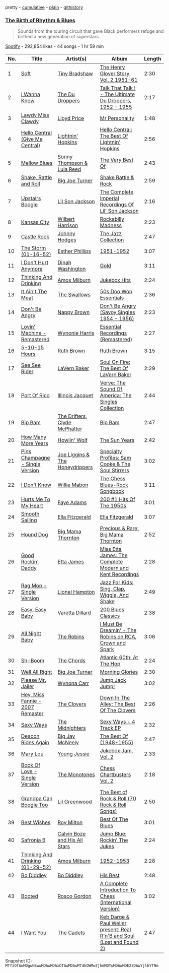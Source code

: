 pretty - [cumulative](/playlists/cumulative/37i9dQZF1DXaOWYud3Cg4V.md) - [plain](/playlists/plain/37i9dQZF1DXaOWYud3Cg4V) - [githistory](https://github.githistory.xyz/mackorone/spotify-playlist-archive/blob/main/playlists/plain/37i9dQZF1DXaOWYud3Cg4V)

### [The Birth of Rhythm & Blues](https://open.spotify.com/playlist/37i9dQZF1DXaOWYud3Cg4V)

> Sounds from the touring circuit that gave Black performers refuge and birthed a new generation of superstars.

[Spotify](https://open.spotify.com/user/spotify) - 292,854 likes - 44 songs - 1 hr 59 min

| No. | Title | Artist(s) | Album | Length |
|---|---|---|---|---|
| 1 | [Soft](https://open.spotify.com/track/442GUiZkEs0Ve67zeJtj63) | [Tiny Bradshaw](https://open.spotify.com/artist/70sHURBVOq2rwWkmBpDxYa) | [The Henry Glover Story, Vol\. 2 1951\-61](https://open.spotify.com/album/4yRpDp9Cbpkm3WyLL3SeEC) | 2:30 |
| 2 | [I Wanna Know](https://open.spotify.com/track/07bPF2bFTEH4lupTGZ75Mg) | [The Du Droppers](https://open.spotify.com/artist/409qREwneDD43Jr4dvzsB3) | [Talk That Talk ! \- The Ultimate Du Droppers, 1952 \- 1955](https://open.spotify.com/album/0timaJbtSxIvGuY4Su0iBG) | 2:17 |
| 3 | [Lawdy Miss Clawdy](https://open.spotify.com/track/7KfvtCQWRgFe83LT8qDPJe) | [Lloyd Price](https://open.spotify.com/artist/3iOE5ItEv5xr9fmKi7GNh2) | [Mr Personality](https://open.spotify.com/album/31zYrDzjDvnwd8G1icD0Ki) | 1:48 |
| 4 | [Hello Central \(Give Me Central\)](https://open.spotify.com/track/6uCGkaWz4Vn4MwYYsZMiYw) | [Lightnin' Hopkins](https://open.spotify.com/artist/6EZzVXM2uDRPmnHWq9yPDE) | [Hello Central: The Best Of Lightnin' Hopkins](https://open.spotify.com/album/3Jxv6BjL6Uzh1c06KbgkgY) | 2:56 |
| 5 | [Mellow Blues](https://open.spotify.com/track/3nMVDBVk9TF9JUUQFmgDFa) | [Sonny Thompson & Lula Reed](https://open.spotify.com/artist/2fmQwLfdowskywLBhgpqoT) | [The Very Best Of](https://open.spotify.com/album/33S3CxWxHd53RjpZrKyScP) | 2:43 |
| 6 | [Shake, Rattle and Roll](https://open.spotify.com/track/7aLoa1F3EoM8AeC6Ao1RKz) | [Big Joe Turner](https://open.spotify.com/artist/1DTgcOxytJHD8p17mhSgd7) | [Shake Rattle & Rock](https://open.spotify.com/album/3srwW4zf3HJcOItxUokJgI) | 2:59 |
| 7 | [Upstairs Boogie](https://open.spotify.com/track/3ls73k7OYdZByqr065gZS9) | [Lil Son Jackson](https://open.spotify.com/artist/4KfB5Ki4g9PuVqwFuckn0L) | [The Complete Imperial Recordings Of Lil' Son Jackson](https://open.spotify.com/album/3ZOXOkucWOW0uoqrjU9tJu) | 2:16 |
| 8 | [Kansas City](https://open.spotify.com/track/6vLxsT7uxTqf51qazpvu3A) | [Wilbert Harrison](https://open.spotify.com/artist/7rETVFaF9VOFPmmzsY3kO6) | [Rockabilly Madness](https://open.spotify.com/album/5SRyt95sj6LcHRCNhRlXhF) | 2:23 |
| 9 | [Castle Rock](https://open.spotify.com/track/0A6W5ksyw31Uwdu6YInvPy) | [Johnny Hodges](https://open.spotify.com/artist/7lRFrrINQTY35g8hq0kXY5) | [The Jazz Collection](https://open.spotify.com/album/6hAzcYkjNrbGsgE2eAo4a5) | 2:47 |
| 10 | [The Storm \(01\-16\-52\)](https://open.spotify.com/track/5ulCLAV5XwfdzrQj53xDyT) | [Esther Phillips](https://open.spotify.com/artist/0WZ7IgzdjPvwFdjDjjuZm7) | [1951\-1952](https://open.spotify.com/album/6AaRMC4imsC881iTr1DCX2) | 3:07 |
| 11 | [I Don't Hurt Anymore](https://open.spotify.com/track/0fw0iU8Oc8mCLN9hYYT8eA) | [Dinah Washington](https://open.spotify.com/artist/32LHRiof0sa4taYew9i3Fa) | [Gold](https://open.spotify.com/album/5RDZpiJYGaM5ktJEpaEty2) | 3:11 |
| 12 | [Thinking And Drinking](https://open.spotify.com/track/6KktPomjQeiYgqHsuPLS3w) | [Amos Milburn](https://open.spotify.com/artist/3uZRvkqeNHKLMFQrJBaUCX) | [Jukebox Hits](https://open.spotify.com/album/4eQbk2eFgUNhfZlArRstL7) | 2:24 |
| 13 | [It Ain't The Meat](https://open.spotify.com/track/6ksbzIfJqlE7gYNpp0oTAt) | [The Swallows](https://open.spotify.com/artist/2KL7KDeEPo4rOiM94NaWrq) | [50s Doo Wop Essentials](https://open.spotify.com/album/67NE2IGbCwGitaN13dQMsC) | 2:36 |
| 14 | [Don't Be Angry](https://open.spotify.com/track/5MfowyYHLLz0gh0DowWVhp) | [Nappy Brown](https://open.spotify.com/artist/7oR6vQt8KT2ZWUpC65jTha) | [Don't Be Angry \(Savoy Singles 1954 \- 1956\)](https://open.spotify.com/album/10E9oPkpm7TJ3227PFbl9u) | 2:23 |
| 15 | [Lovin' Machine \- Remastered](https://open.spotify.com/track/78qg91r1MLlt4UvingYV6A) | [Wynonie Harris](https://open.spotify.com/artist/4Imc3wiT22cuynvQNpXcVn) | [Essential Recordings \(Remastered\)](https://open.spotify.com/album/7gOzA7Kxsz3ZBWqN0ZVKX6) | 2:27 |
| 16 | [5\-10\-15 Hours](https://open.spotify.com/track/0w20j6tOA22U8Q8brOysGK) | [Ruth Brown](https://open.spotify.com/artist/4EYVgfZJ8wKXWmIvCx3gOY) | [Ruth Brown](https://open.spotify.com/album/1k5uQeczqciJ3kOcETQvAI) | 3:15 |
| 17 | [See See Rider](https://open.spotify.com/track/0HsYttDxOv3neiw3L0wimY) | [LaVern Baker](https://open.spotify.com/artist/0V6zo2mJw9FdwWLClKC9yw) | [Soul On Fire: The Best Of LaVern Baker](https://open.spotify.com/album/656bjmiiDmAKjaC9U5HXbh) | 2:29 |
| 18 | [Port Of Rico](https://open.spotify.com/track/1sosNXybNRxp2wSzc5Dxg4) | [Illinois Jacquet](https://open.spotify.com/artist/6HzzZqLS76PGbKaw6dIMHZ) | [Verve: The Sound Of America: The Singles Collection](https://open.spotify.com/album/0nQJ2qTc9ZOz5eTpJ1KFqT) | 2:44 |
| 19 | [Bip Bam](https://open.spotify.com/track/3sWg8GcNZw9Fpl8hTZZnMk) | [The Drifters](https://open.spotify.com/artist/1FqqOl9itIUpXr4jZPIVoT), [Clyde McPhatter](https://open.spotify.com/artist/4WL6MC4jDW7w7K9hfc4MVS) | [Bip Bam](https://open.spotify.com/album/0DFd3Ibq9jxsbf6IErbbSh) | 2:47 |
| 20 | [How Many More Years](https://open.spotify.com/track/2E7v7z3kTTt16LlnI8bliJ) | [Howlin' Wolf](https://open.spotify.com/artist/0Wxy5Qka8BN9crcFkiAxSR) | [The Sun Years](https://open.spotify.com/album/4ZHtFUQnmNodE0BfEnkiVq) | 2:42 |
| 21 | [Pink Champagne \- Single Version](https://open.spotify.com/track/2njf0L6mSpf6BN1fEh0t6K) | [Joe Liggins & The Honeydrippers](https://open.spotify.com/artist/61zdmia3oH5vUieNIqI7iI) | [Specialty Profiles: Sam Cooke & The Soul Stirrers](https://open.spotify.com/album/6Y0ZHWrPCzTPtNg9GM6CeJ) | 3:02 |
| 22 | [I Don't Know](https://open.spotify.com/track/4QIMnzXSrDuyyS2fyRXUDK) | [Willie Mabon](https://open.spotify.com/artist/7rmHrwuyVuFNIvikHchsQn) | [The Chess Blues\-Rock Songbook](https://open.spotify.com/album/4IMf3vkYqNxCQswnMECYWI) | 3:11 |
| 23 | [Hurts Me To My Heart](https://open.spotify.com/track/0cZts69Rhqc9SWKkhFDuAN) | [Faye Adams](https://open.spotify.com/artist/1bx4W3T0zPKzmsrRTvquWV) | [200 \#1 Hits Of The 1950s](https://open.spotify.com/album/3XZxijbeZzbMkXwr85v85x) | 3:01 |
| 24 | [Smooth Sailing](https://open.spotify.com/track/72bmhWmIt5ddPl8xf89u03) | [Ella Fitzgerald](https://open.spotify.com/artist/5V0MlUE1Bft0mbLlND7FJz) | [Ella Fitzgerald](https://open.spotify.com/album/6gjATHaUJqGV4YfRH32dmE) | 3:07 |
| 25 | [Hound Dog](https://open.spotify.com/track/6ET5yCqDaaPJP6w7rvy1uM) | [Big Mama Thornton](https://open.spotify.com/artist/6bR0cgMtkCVpm0I5yrDNzO) | [Precious & Rare: Big Mama Thornton](https://open.spotify.com/album/2pOwJN6EjTB2vKLIIcmXXV) | 2:52 |
| 26 | [Good Rockin' Daddy](https://open.spotify.com/track/5g4L7ATX8BWrAkx7OVzFSW) | [Etta James](https://open.spotify.com/artist/0iOVhN3tnSvgDbcg25JoJb) | [Miss Etta James: The Complete Modern and Kent Recordings](https://open.spotify.com/album/1TRj5Eec9zWIoEhGAjbtHc) | 2:28 |
| 27 | [Rag Mop \- Single Version](https://open.spotify.com/track/57xDXZvNTiWSTEb3sr9qRX) | [Lionel Hampton](https://open.spotify.com/artist/2PjgZkwAEk7UTin4jP6HLP) | [Jazz For Kids: Sing, Clap, Wiggle, And Shake](https://open.spotify.com/album/6nh3xMKEUgHbr7XqmN9hpQ) | 2:49 |
| 28 | [Easy, Easy Baby](https://open.spotify.com/track/0LHm5gwrmBDgtl9tRJplTv) | [Varetta Dillard](https://open.spotify.com/artist/39AMDMPl2TPIIylBZX8P3O) | [200 Blues Classics](https://open.spotify.com/album/4yZtQuvtjKFhtf3w9hPd28) | 2:38 |
| 29 | [All Night Baby](https://open.spotify.com/track/0723z2uKUI9KucE7KnRqbv) | [The Robins](https://open.spotify.com/artist/0mxCHSMJZHtDuNRFdPiNRX) | [I Must Be Dreamin' \- The Robins on RCA, Crown and Spark](https://open.spotify.com/album/6jqzPkAE5ZFXu4NnN9iqyI) | 3:06 |
| 30 | [Sh\-Boom](https://open.spotify.com/track/5TiUTAPurormiQX9gE0CAQ) | [The Chords](https://open.spotify.com/artist/3xXSg1WJPGJuNjQV0REAzk) | [Atlantic 60th: At The Hop](https://open.spotify.com/album/6LFNpN228ffJyxBHQx1a9H) | 2:24 |
| 31 | [Well All Right](https://open.spotify.com/track/7K2Qhl2hVFTOvtWkPauNev) | [Big Joe Turner](https://open.spotify.com/artist/1DTgcOxytJHD8p17mhSgd7) | [Morning Glories](https://open.spotify.com/album/6HQJjrfeZOFObOtHD1XeVo) | 2:30 |
| 32 | [Please Mr\. Jailer](https://open.spotify.com/track/26HKyKKbVrfbEgeR4dDsea) | [Wynona Carr](https://open.spotify.com/artist/0v6JkAzkEJ6lCw6hAVs5VP) | [Jump Jack Jump!](https://open.spotify.com/album/7xAQpANaShSbcAUfPs39ci) | 3:02 |
| 33 | [Hey, Miss Fannie \- 2007 Remaster](https://open.spotify.com/track/0TVLbglfKuQ5WtAFFa06HI) | [The Clovers](https://open.spotify.com/artist/0ckkj0a9CvIJr4h84B0OlN) | [Down In The Alley: The Best Of The Clovers](https://open.spotify.com/album/39FLNjOqur5u3WbvsoFg6S) | 2:26 |
| 34 | [Sexy Ways](https://open.spotify.com/track/2rPldGkXgTyfehH8uRss0k) | [The Midnighters](https://open.spotify.com/artist/5IMmgN6diakOaeFp8ydvDu) | [Sexy Ways \- 4 Track EP](https://open.spotify.com/album/0YTiWX0LrfxXDfyBJnW5E3) | 2:32 |
| 35 | [Deacon Rides Again](https://open.spotify.com/track/6VT0pyPchEgvAQeCfMVB2m) | [Big Jay McNeely](https://open.spotify.com/artist/5K3FOIJ4gEZlPaJJpqaXmm) | [The Best Of \(1948\-1955\)](https://open.spotify.com/album/4hPy6XBw8d7WtgDA3WKwUf) | 2:47 |
| 36 | [Mary Lou](https://open.spotify.com/track/3SiFaqEUZf3gg2hRR5tzHM) | [Young Jessie](https://open.spotify.com/artist/1sTrSq571Q88nMlONdgtth) | [Jukebox Jam, Vol\. 2](https://open.spotify.com/album/7Mh4VDo07r5RQlAMz1r0qH) | 2:33 |
| 37 | [Book Of Love \- Single Version](https://open.spotify.com/track/6kIYy84YuKk2dwAZbYJjrG) | [The Monotones](https://open.spotify.com/artist/39aV9if9R4QuPZxrJsxc9a) | [Chess Chartbusters Vol\. 2](https://open.spotify.com/album/1dETsddr8HxqJcUOpMcMg4) | 2:18 |
| 38 | [Grandpa Can Boogie Too](https://open.spotify.com/track/0312NazIYCEgasJZ4CYNLA) | [Lil Greenwood](https://open.spotify.com/artist/1RHzjHTL6ssV7dQPZ4HoYB) | [The Best of Rock & Roll \(70 Rock & Roll Songs\)](https://open.spotify.com/album/09WyLrdpTp3FascZgBzC4y) | 2:50 |
| 39 | [Best Wishes](https://open.spotify.com/track/6fG9YAjxpQXbUyz4tENFzN) | [Roy Milton](https://open.spotify.com/artist/02tMtF5FVucqAJW2TQB9ig) | [Best Of The Blues](https://open.spotify.com/album/7krDrZMLilqYK5ieEVOrpl) | 3:01 |
| 40 | [Safronia B](https://open.spotify.com/track/27kwBNU1VWNRPjFxvz8EOt) | [Calvin Boze and His All Stars](https://open.spotify.com/artist/4eoLuYkFKv9tETDJoVMgQM) | [Jump Blue: Rockin' The Jukes](https://open.spotify.com/album/5IYJY3LB4L1HDrgaA895kk) | 2:24 |
| 41 | [Thinking And Drinking \(01\-29\-52\)](https://open.spotify.com/track/10FoStwmmD0uZGiBetLIQk) | [Amos Milburn](https://open.spotify.com/artist/3uZRvkqeNHKLMFQrJBaUCX) | [1952\-1953](https://open.spotify.com/album/1kmP9ByMhUkX8pTfdifHSS) | 2:28 |
| 42 | [Bo Diddley](https://open.spotify.com/track/1RB0enoqsqHElR3Pag8pzU) | [Bo Diddley](https://open.spotify.com/artist/2bmixwMZXlkl2sbIbOfviq) | [His Best](https://open.spotify.com/album/10zuf7RQluaQGrbrXtU4nW) | 2:48 |
| 43 | [Booted](https://open.spotify.com/track/78GAfIYfFDN22ezrrRWiAE) | [Rosco Gordon](https://open.spotify.com/artist/35SkZMI5CPiCude4FW45O9) | [A Complete Introduction To Chess \(International Version\)](https://open.spotify.com/album/7hPlKsSeUcWkEIeFgEaPdH) | 3:02 |
| 44 | [I Want You](https://open.spotify.com/track/3XCacqicxcELH6GQBg02vR) | [The Cadets](https://open.spotify.com/artist/6kGIQDvdaEyZBA3aUyRHIO) | [Keb Darge & Paul Weller present: Real R'n'B and Soul \(Lost and Found 2\)](https://open.spotify.com/album/6nW8cuCNiU2ZwpHe0u6Wuv) | 2:47 |

Snapshot ID: `MTYzOTAwMDgwNSwwMDAwMDAxOTAwMDAwMTdkOWMwZjhmMDYwMDAwMDE2ZDAwYjlhYTNm`
